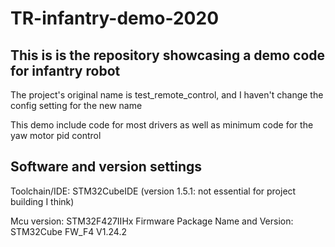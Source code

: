 # TR-infantry-demo-2020

## This is is the repository showcasing a demo code for infantry robot

The project's original name is test_remote_control, and I haven't change the config setting for the new name

This demo include code for most drivers as well as minimum code for the yaw motor pid control

## Software and version settings

Toolchain/IDE: STM32CubeIDE (version 1.5.1: not essential for project building I think)

Mcu version: STM32F427IIHx
Firmware Package Name and Version: STM32Cube FW_F4 V1.24.2

